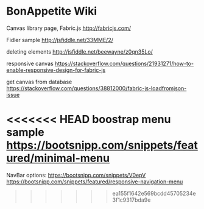# BonAppetite Wiki

Canvas library page, Fabric.js
http://fabricjs.com/

Fidler sample 
http://jsfiddle.net/33MME/2/

deleting elements
http://jsfiddle.net/beewayne/z0qn35Lo/

responsive canvas 
https://stackoverflow.com/questions/21931271/how-to-enable-responsive-design-for-fabric-js

get canvas from database 
https://stackoverflow.com/questions/38812000/fabric-js-loadfromjson-issue

<<<<<<< HEAD
boostrap menu sample 
https://bootsnipp.com/snippets/featured/minimal-menu
=======
NavBar options:
https://bootsnipp.com/snippets/V0epV
https://bootsnipp.com/snippets/featured/responsive-navigation-menu
>>>>>>> ea155f1642e569bcdd45705234e3f1c9317bda9e
